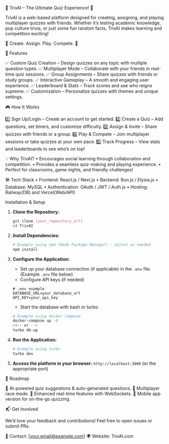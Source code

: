 🎉 TrivAI – The Ultimate Quiz Experience! 🎉

TrivAI is a web-based platform designed for creating, assigning, and playing multiplayer quizzes with friends. Whether it’s testing academic knowledge, pop culture trivia, or just some fun random facts, TrivAI makes learning and competition exciting!

🚀 Create. Assign. Play. Compete. 🚀

🌟 Features

✅ Custom Quiz Creation – Design quizzes on any topic with multiple question types.
✅ Multiplayer Mode – Collaborate with your friends in real-time quiz sessions.
✅ Group Assignments – Share quizzes with friends or study groups.
✅ Interactive Gameplay – A smooth and engaging user experience.
✅ Leaderboard & Stats – Track scores and see who reigns supreme.
✅ Customization – Personalize quizzes with themes and unique settings.

🎮 How It Works

1️⃣ Sign Up/Login – Create an account to get started.
2️⃣ Create a Quiz – Add questions, set timers, and customize difficulty.
3️⃣ Assign & Invite – Share quizzes with friends or a group.
4️⃣ Play & Compete – Join multiplayer sessions or take quizzes at your own pace.
5️⃣ Track Progress – View stats and leaderboards to see who’s on top!

💡 Why TrivAI?
	•	Encourages social learning through collaboration and competition.
	•	Provides a seamless quiz-making and playing experience.
	•	Perfect for classrooms, game nights, and friendly challenges!

🛠️ Tech Stack
	•	Frontend: React.js / Next.js
	•	Backend: Bun.js / Elysia.js
	•	Database: MySQL
	•	Authentication: OAuth / JWT / Auth.js
	•	Hosting: Railway(DB) and Vercel(Web/API)

Installation & Setup

1.  **Clone the Repository:**

    ```bash
    git clone [your_repository_url]
    cd TrivAI
    ```

2.  **Install Dependencies:**

    ```bash
    # Example using npm (Node Package Manager) - adjust as needed
    npm install
    ```

3.  **Configure the Application:**

    *   Set up your database connection (if applicable) in the `.env` file. (Example `.env` file below)
    *   Configure API keys (if needed)

    ```
    # .env example
    DATABASE_URL=your_database_url
    API_KEY=your_api_key
    ```
    *   Start the database with bash or turbo

    ```bash
    # Example using docker compose
    docker-compose up -d
    <!-- or -->
    turbo db-up
    ```


4.  **Run the Application:**

    ```bash
    # Example using turbo
    turbo dev
    ```

5.  **Access the platform in your browser:** `http://localhost:3000` (or the appropriate port)


🚧 Roadmap

🔹 AI-powered quiz suggestions & auto-generated questions.
🔹 Multiplayer race mode.
🔹 Enhanced real-time features with WebSockets.
🔹 Mobile app version for on-the-go quizzing.

📬 Get Involved

We’d love your feedback and contributions! Feel free to open issues or submit PRs.

📧 Contact: [your.email@example.com]
🌍 Website: TrivAI.com